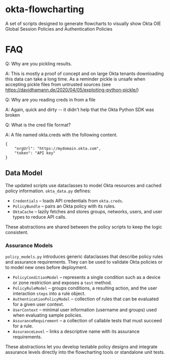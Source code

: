# okta-flowcharting
A set of scripts designed to generate flowcharts to visually show Okta OIE Global Session Policies and Authentication Policies

# FAQ

Q: Why are you pickling results.

A: This is mostly a proof of concept and on large Okta tenants downloading this data can take a long time. As a reminder pickle is unsafe when accepting pickle files from untrusted sources (see https://davidhamann.de/2020/04/05/exploiting-python-pickle/)


Q: Why are you reading creds in from a file

A: Again, quick and dirty -- it didn't help that the Okta Python SDK was broken


Q: What is the cred file format?

A: A file named okta.creds with the following content.
```
{
    "orgUrl": "https://mydomain.okta.com",
    "token": "API key"
}
```


## Data Model

The updated scripts use dataclasses to model Okta resources and cached policy information. `okta_data.py` defines:

- `Credentials` – loads API credentials from `okta.creds`.
- `PolicyBundle` – pairs an Okta policy with its rules.
- `OktaCache` – lazily fetches and stores groups, networks, users, and user types to reduce API calls.

These abstractions are shared between the policy scripts to keep the logic consistent.

### Assurance Models

`policy_models.py` introduces generic dataclasses that describe policy rules and assurance requirements. They can be used to validate Okta policies or to model new ones before deployment.

- `PolicyConditionModel` – represents a single condition such as a device or zone restriction and exposes a `test` method.
- `PolicyRuleModel` – groups conditions, a resulting action, and the user interaction `steps` into a rule object.
- `AuthenticationPolicyModel` – collection of rules that can be evaluated for a given user context.
- `UserContext` – minimal user information (username and groups) used when evaluating sample policies.
- `AssuranceRequirement` – a collection of callable tests that must succeed for a rule.
- `AssuranceLevel` – links a descriptive name with its assurance requirements.

These abstractions let you develop testable policy designs and integrate assurance levels directly into the flowcharting tools or standalone unit tests.
